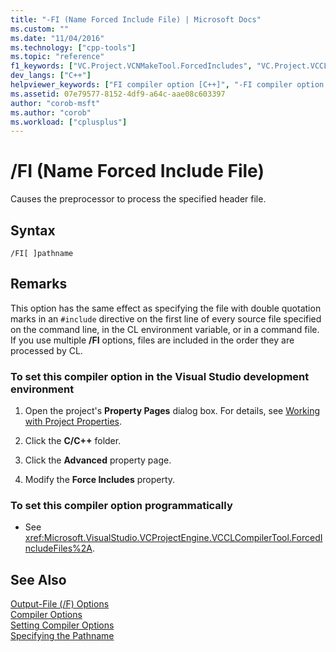 ```yaml
---
title: "-FI (Name Forced Include File) | Microsoft Docs"
ms.custom: ""
ms.date: "11/04/2016"
ms.technology: ["cpp-tools"]
ms.topic: "reference"
f1_keywords: ["VC.Project.VCNMakeTool.ForcedIncludes", "VC.Project.VCCLCompilerTool.ForcedIncludeFiles", "VC.Project.VCCLWCECompilerTool.ForcedIncludeFiles", "/fi"]
dev_langs: ["C++"]
helpviewer_keywords: ["FI compiler option [C++]", "-FI compiler option [C++]", "/FI compiler option [C++]", "preprocess header file compiler option [C++]"]
ms.assetid: 07e79577-8152-4df9-a64c-aae08c603397
author: "corob-msft"
ms.author: "corob"
ms.workload: ["cplusplus"]
---
```

# /FI (Name Forced Include File)
Causes the preprocessor to process the specified header file.  
  
## Syntax  
  
```  
/FI[ ]pathname  
```  
  
## Remarks  
 This option has the same effect as specifying the file with double quotation marks in an `#include` directive on the first line of every source file specified on the command line, in the CL environment variable, or in a command file. If you use multiple **/FI** options, files are included in the order they are processed by CL.  
  
### To set this compiler option in the Visual Studio development environment  
  
1.  Open the project's **Property Pages** dialog box. For details, see [Working with Project Properties](../../ide/working-with-project-properties.md).  
  
2.  Click the **C/C++** folder.  
  
3.  Click the **Advanced** property page.  
  
4.  Modify the **Force Includes** property.  
  
### To set this compiler option programmatically  
  
-   See <xref:Microsoft.VisualStudio.VCProjectEngine.VCCLCompilerTool.ForcedIncludeFiles%2A>.  
  
## See Also  
 [Output-File (/F) Options](../../build/reference/output-file-f-options.md)   
 [Compiler Options](../../build/reference/compiler-options.md)   
 [Setting Compiler Options](../../build/reference/setting-compiler-options.md)   
 [Specifying the Pathname](../../build/reference/specifying-the-pathname.md)